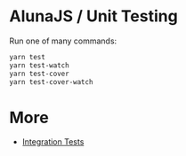 # AlunaJS / Unit Testing

Run one of many commands:

```bash
yarn test
yarn test-watch
yarn test-cover
yarn test-cover-watch
```

# More
 - [Integration Tests](https://github.com/alunacrypto/alunajs)
